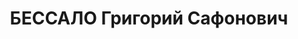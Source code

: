 ---
title: БЕССАЛО Григорий Сафонович
description: '1873 г.р., Харьковская обл., Полтавский район, с. Разбишевка, украинец,
  прож.: г. Магнитогорск. Работал: ММК, Гл.механик. Арестован 03.08.1937. Осужден
  31.12.1937, ВМН. Расстрелян 31.12.1937'
---